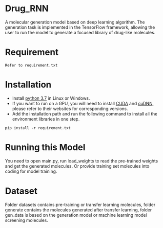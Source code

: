 # Drug_RNN
A molecular generation model based on deep learning algorithm. The generation task is implemented in the TensorFlow framework, allowing the user to run the model to generate a focused library of drug-like molecules.

# Requirement
```
Refer to requirement.txt
```

# Installation
* Install [python 3.7](https://www.python.org/downloads/) in Linux or Windows.
* If you want to run on a GPU, you will need to install [CUDA](https://developer.nvidia.com/cuda-downloads) and [cuDNN](https://developer.nvidia.com/cudnn), please refer to their websites for corresponding versions.
* Add the installation path and run the following command to install all the environment libraries in one step.
```
pip install -r requirement.txt
```

# Running this Model
You need to open main.py, run load_weights to read the pre-trained weights and get the generated molecules.
Or provide training set molecules into coding for model training.

# Dataset
Folder datasets contains pre-training or transfer learning molecules, folder generate contains the molecules generated after transfer learning, folder gen_data is based on the generation model or machine learning model screening molecules.



